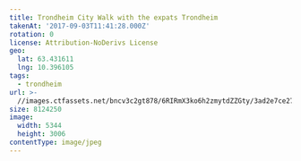 ```yaml
---
title: Trondheim City Walk with the expats Trondheim
takenAt: '2017-09-03T11:41:28.000Z'
rotation: 0
license: Attribution-NoDerivs License
geo:
  lat: 63.431611
  lng: 10.396105
tags:
  - trondheim
url: >-
  //images.ctfassets.net/bncv3c2gt878/6RIRmX3ko6h2zmytdZZGty/3ad2e7ce27a93b725dd50a9df22aade2/trondheim-city-walk-with-the-expats-trondheim_36200260713_o
size: 8124250
image:
  width: 5344
  height: 3006
contentType: image/jpeg
---
```


